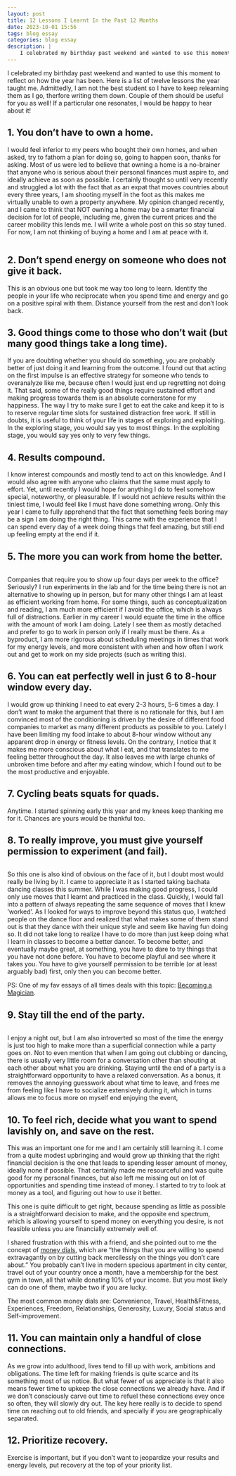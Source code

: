 ```yaml
---
layout: post
title: 12 Lessons I Learnt In the Past 12 Months
date: 2023-10-01 15:56
tags: blog essay
categories: blog essay
description: |
    I celebrated my birthday past weekend and wanted to use this moment to reflect on how the year has been. Here is a list of twelve lessons the year taught me. Admittedly, I am not the best student so I have to keep relearning them as I go, therfore writing them down. Couple of them should be useful for you as well! If a particrular one resonates, I would be happy to hear about it!
---
```

I celebrated my birthday past weekend and wanted to use this moment to reflect on how the year has been. Here is a list of twelve lessons the year taught me. Admittedly, I am not the best student so I have to keep relearning them as I go, therfore writing them down. Couple of them should be useful for you as well! If a particrular one resonates, I would be happy to hear about it!


## 1. You don’t have to own a home.

I would feel inferior to my peers who bought their own homes, and when asked, try to fathom a plan for doing so, going to happen soon, thanks for asking.
Most of us were led to believe that owning a home is a no-brainer that anyone who is serious about their personal finances must aspire to, and ideally achieve as soon as possible. I certainly thought so until very recently and struggled a lot with the fact that as an expat that moves countries about every three years, I am shooting myself in the foot as this makes me virtually unable to own a property anywhere. My opinion changed recently, and I came to think that NOT owning a home may be a smarter financial decision for lot of people, including me, given the current prices and the career mobility this lends me. I will write a whole post on this so stay tuned. For now, I am not thinking of buying a home and I am at peace with it.

<div class="img_row">
	<img class="col three" src="{{ site.baseurl }}/img/housingmarket.png" alt="" title="Header"/>
</div>
<div class="col three caption">
</div>

## 2. Don’t spend energy on someone who does not give it back.

This is an obvious one but took me way too long to learn. Identify the people in your life who reciprocate when you spend time and energy and go on a positive spiral with them. Distance yourself from the rest and don’t look back.

## 3. Good things come to those who don’t wait (but many good things take a long time).

If you are doubting whether you should do something, you are probably better of just doing it and learning from the outcome. I found out that acting on the first impulse is an effective strategy for someone who tends to overanalyze like me, because often I would just end up regretting not doing it.
That said, some of the really good things require sustained effort and making progress towards them is an absolute cornerstone for my happiness. The way I try to make sure I get to eat the cake and keep it to is to reserve regular time slots for sustained distraction free work.
If still in doubts, it is useful to think of your life in stages of exploring and exploiting. In the exploring stage, you would say yes to most things. In the exploiting stage, you would say yes only to very few things.

## 4. Results compound.

I know interest compounds and mostly tend to act on this knowledge. And I would also agree with anyone who claims that the same must apply to effort. Yet, until recently I would hope for anything I do to feel somehow special, noteworthy, or pleasurable. If I would not achieve results within the tiniest time, I would feel like I must have done something wrong. Only this year I came to fully apprehend that the fact that something feels boring may be a sign I am doing the right thing. This came with the experience that I can spend every day of a week doing things that feel amazing, but still end up feeling empty at the end if it.

## 5. The more you can work from home the better.

<div class="img_row">
	<img class="col three" src="{{ site.baseurl }}/img/wfh_dog.png" alt="" title="Header"/>
</div>
<div class="col three caption">
</div>

Companies that require you to show up four days per week to the office? Seriously? I run experiments in the lab and for the time being there is not an alternative to showing up in person, but for many other things I am at least as efficient working from home. For some things, such as conceptualization and reading, I am much more efficient if I avoid the office, which is always full of distractions.
Earlier in my career I would equate the time in the office with the amount of work I am doing. Lately I see them as mostly detached and prefer to go to work in person only if I really must be there. As a byproduct, I am more rigorous about scheduling meetings in times that work for my energy levels, and more consistent with when and how often I work out and get to work on my side projects (such as writing this).


## 6. You can eat perfectly well in just 6 to 8-hour window every day.

I would grow up thinking I need to eat every 2-3 hours, 5-6 times a day. I don’t want to make the argument that there is no rationale for this, but I am convinced most of the conditioning is driven by the desire of different food companies to market as many different products as possible to you. Lately I have been limiting my food intake to about 8-hour window without any apparent drop in energy or fitness levels. On the contrary, I notice that it makes me more conscious about what I eat, and that translates to me feeling better throughout the day. It also leaves me with large chunks of unbroken time before and after my eating window, which I found out to be the most productive and enjoyable. 

## 7. Cycling beats squats for quads.

Anytime. I started spinning early this year and my knees keep thanking me for it. Chances are yours would be thankful too.

## 8. To really improve, you must give yourself permission to experiment (and fail).

<div class="img_row">
	<img class="col three" src="{{ site.baseurl }}/img/swing-dance.gif" alt="" title="Header"/>
</div>
<div class="col three caption">
</div>

So this one is also kind of obvious on the face of it, but I doubt most would really be living by it. I came to appreciate it as I started taking bachata dancing classes this summer. While I was making good progress, I could only use moves that I learnt and practiced in the class. Quickly, I would fall into a pattern of always repeating the same sequence of moves that I knew ’worked’.
As I looked for ways to improve beyond this status quo, I watched people on the dance floor and realized that what makes some of them stand out is that they dance with their unique style and seem like having fun doing so. It did not take long to realize I have to do more than just keep doing what I learn in classes to become a better dancer. 
To become better, and eventually maybe great, at something, you have to dare to try things that you have not done before. You have to become playful and see where it takes you. You have to give yourself permission to be terrible (or at least arguably bad) first, only then you can become better.

PS: One of my fav essays of all times deals with this topic: [Becoming a Magician](https://autotranslucence.com/2018/03/30/becoming-a-magician/).


## 9. Stay till the end of the party.

<div class="img_row">
	<img class="col three" src="{{ site.baseurl }}/img/afterparty.png" alt="" title="Header"/>
</div>
<div class="col three caption">
</div>

I enjoy a night out, but I am also introverted so most of the time the energy is just too high to make more than a superficial connection while a party goes on. Not to even mention that when I am going out clubbing or dancing, there is usually very little room for a conversation other than shouting at each other about what you are drinking.
Staying until the end of a party is a straightforward opportunity to have a relaxed conversation. As a bonus, it removes the annoying guesswork about what time to leave, and frees me from feeling like I have to socialize extensively during it, which in turns allows me to focus more on myself end enjoying the event,


## 10. To feel rich, decide what you want to spend lavishly on, and save on the rest.

This was an important one for me and I am certainly still learning it. I come from a quite modest upbringing and would grow up thinking that the right financial decision is the one that leads to spending lesser amount of money, ideally none if possible. That certainly made me resourceful and was quite good for my personal finances, but also left me missing out on lot of opportunities and spending time instead of money. I started to try to look at money as a tool, and figuring out how to use it better.

This one is quite difficult to get right, because spending as little as possible is a straightforward decision to make, and the opposite end spectrum, which is allowing yourself to spend money on everything you desire, is not feasible unless you are financially extremely well of.

I shared frustration with this with a friend, and she pointed out to me the concept of [money dials](https://www.iwillteachyoutoberich.com/money-dials/), which are “the things that you are willing to spend extravagantly on by cutting back mercilessly on the things you don’t care about.” You probably can’t live in modern spacious apartment in city center, travel out of your country once a month, have a membership for the best gym in town, all that while donating 10% of your income. But you most likely can do one of them, maybe two if you are lucky. 

The most common money dials are: Convenience, Travel, Health&Fitness, Experiences, Freedom, Relationships, Generosity, Luxury, Social status and Self-improvement.

## 11. You can maintain only a handful of close connections.

As we grow into adulthood, lives tend to fill up with work, ambitions and obligations. The time left for making friends is quite scarce and its something most of us notice. But what fewer of us appreciate is that it also means fewer time to upkeep the close connections we already have. And if we don’t consciously carve out time to refuel these connections evey once so often, they will slowly dry out.
The key here really is to decide to spend time on reaching out to old friends, and specially if you are geographically separated.

## 12. Prioritize recovery.

Exercise is important, but if you don’t want to jeopardize your results and energy levels, put recovery at the top of your priority list.


